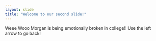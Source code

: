 ```yaml
---
layout: slide
title: "Welcome to our second slide!"
---
```

Weee Wooo Morgan is being emotionally broken in college!!
Use the left arrow to go back!
